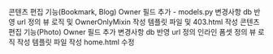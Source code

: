 콘텐츠 편집 기능(Bookmark, Blog)
Owner 필드 추가 - models.py
변경사항 db 반영
url 정의
뷰 로직 및 OwnerOnlyMixin 작성
템플릿 파일 및 403.html 작성
콘텐츠 편집 기능(Photo)
Owner 필드 추가
변경사항 db 반영
url 정의
인라인 폼셋 정의
뷰 로직 작성
템플릿 파일 작성
home.html 수정

 